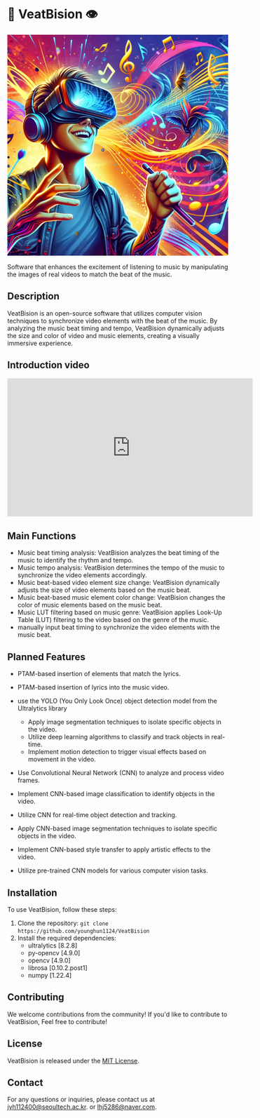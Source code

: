 # 🎵 VeatBision 👁️

![Beat Vision](markdown_asset/beat%20vision.webp)

Software that enhances the excitement of listening to music by manipulating the images of real videos to match the beat of the music.


## Description

VeatBision is an open-source software that utilizes computer vision techniques to synchronize video elements with the beat of the music. By analyzing the music beat timing and tempo, VeatBision dynamically adjusts the size and color of video and music elements, creating a visually immersive experience.

## Introduction video 

<iframe width="560" height="315" src="https://www.youtube.com/embed/lrbI0HLB_-c?si=xip0Oo4-pLkoJ0iF" title="YouTube video player" frameborder="0" allow="accelerometer; autoplay; clipboard-write; encrypted-media; gyroscope; picture-in-picture; web-share" referrerpolicy="strict-origin-when-cross-origin" allowfullscreen></iframe>

## Main Functions

- Music beat timing analysis: VeatBision analyzes the beat timing of the music to identify the rhythm and tempo.
- Music tempo analysis: VeatBision determines the tempo of the music to synchronize the video elements accordingly.
- Music beat-based video element size change: VeatBision dynamically adjusts the size of video elements based on the music beat.
- Music beat-based music element color change: VeatBision changes the color of music elements based on the music beat.
- Music LUT filtering based on music genre: VeatBision applies Look-Up Table (LUT) filtering to the video based on the genre of the music.
- manually input beat timing to synchronize the video elements with the music beat.


## Planned Features

- PTAM-based insertion of elements that match the lyrics.
- PTAM-based insertion of lyrics into the music video.

- use the YOLO (You Only Look Once) object detection model from the Ultralytics library
    - Apply image segmentation techniques to isolate specific objects in the video.
    - Utilize deep learning algorithms to classify and track objects in real-time.
    - Implement motion detection to trigger visual effects based on movement in the video.
- Use Convolutional Neural Network (CNN) to analyze and process video frames.
- Implement CNN-based image classification to identify objects in the video.
- Utilize CNN for real-time object detection and tracking.
- Apply CNN-based image segmentation techniques to isolate specific objects in the video.
- Implement CNN-based style transfer to apply artistic effects to the video.
- Utilize pre-trained CNN models for various computer vision tasks.

## Installation

To use VeatBision, follow these steps:

1. Clone the repository: `git clone https://github.com/younghun1124/VeatBision`
2. Install the required dependencies:
    - ultralytics [8.2.8]
    - py-opencv [4.9.0]
    - opencv [4.9.0]
    - librosa [0.10.2.post1]
    - numpy [1.22.4]    


## Contributing

We welcome contributions from the community! If you'd like to contribute to VeatBision, Feel free to contribute!

## License

VeatBision is released under the [MIT License](LICENSE).

## Contact

For any questions or inquiries, please contact us at [jyh112400@seoultech.ac.kr](mailto:jyh112400@seoultech.ac.kr).
or
[lhj5286@naver.com](mailto:jyh112400@seoultech.ac.kr).

